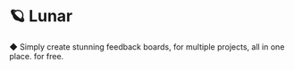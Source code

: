 # 🪐 Lunar

◆ Simply create stunning feedback boards, for multiple projects, all in one place. for free.
